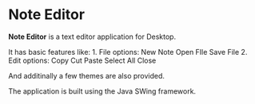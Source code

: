 # Note Editor
**Note Editor** is a text editor application for Desktop.

It has basic features like:
    1. File options:
        New Note
        Open FIle
        Save File
    2. Edit options:
        Copy
        Cut
        Paste
        Select All
        Close

And additinally a few themes are also provided.

The application is built using the Java SWing framework.
